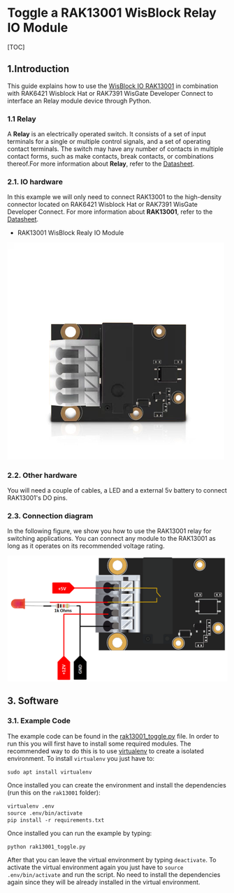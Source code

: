 # Toggle a RAK13001 WisBlock Relay IO Module

[TOC]

## 1.Introduction

This guide explains how to use the [WisBlock IO RAK13001](https://docs.rakwireless.com/Product-Categories/WisBlock/RAK13001/Overview/) in combination with RAK6421 Wisblock Hat or RAK7391 WisGate Developer Connect to interface an Relay module device through Python. 

### 1.1 Relay

A **Relay** is an electrically operated switch. It consists of a set of input terminals for a single or multiple control signals, and a set of operating contact terminals. The switch may have any number of contacts in multiple contact forms, such as make contacts, break contacts, or combinations thereof.For more information about **Relay**, refer to the [Datasheet](https://en.wikipedia.org/wiki/Relay).


### 2.1. IO hardware

In this example we will only need to connect RAK13001 to the high-density connector located on RAK6421 Wisblock Hat or RAK7391 WisGate Developer Connect. For more information about **RAK13001**, refer to the [Datasheet](https://docs.rakwireless.com/Product-Categories/WisBlock/RAK13001/Datasheet/).

- RAK13001 WisBlock Realy IO Module

<img src="assets/RAK13001.jpg" alt="WisBlock Relay IO RAK13001" style="zoom:50%;" />

### 2.2. Other hardware

You will need a couple of cables, a LED and a external 5v battery to connect RAK13001's DO pins.

### 2.3. Connection diagram

In the following figure, we show you how to  use the RAK13001 relay for switching applications. You can connect any module to the RAK13001 as long as it operates on its recommended voltage rating.



<img src="assets/setup.png" alt="Connections" style="zoom: 50%;" />

## 3. Software

### 3.1. Example Code

The example code can be found in the [rak13001_toggle.py](rak13001_toggle.py) file. In order to run this you will first have to install some required modules. The recommended way to do this is to use [virtualenv](https://virtualenv.pypa.io/en/latest/) to create a isolated environment. To install `virtualenv` you just have to:

```
sudo apt install virtualenv
```

Once installed you can create the environment and install the dependencies (run this on the `rak13001` folder):

```
virtualenv .env
source .env/bin/activate
pip install -r requirements.txt
```

Once installed you can run the example by typing:

```
python rak13001_toggle.py
```

After that you can leave the virtual environment by typing `deactivate`. To activate the virtual environment again you just have to `source .env/bin/activate` and run the script. No need to install the dependencies again since they will be already installed in the virtual environment.
